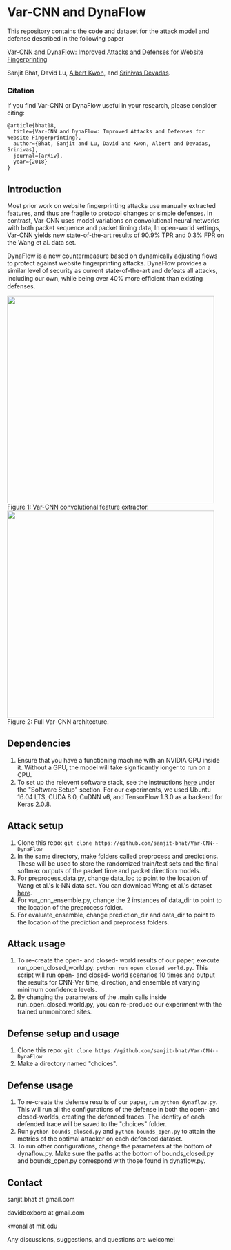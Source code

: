 # Var-CNN and DynaFlow

This repository contains the code and dataset for the attack model and defense described in the following paper

[Var-CNN and DynaFlow: Improved Attacks and Defenses for Website Fingerprinting](https://arxiv.org)

Sanjit Bhat, David Lu, [Albert Kwon](http://www.albertkwon.com), and [Srinivas Devadas](https://people.csail.mit.edu/devadas/).

### Citation
If you find Var-CNN or DynaFlow useful in your research, please consider citing:

	@article{bhat18,
	  title={Var-CNN and DynaFlow: Improved Attacks and Defenses for Website Fingerprinting},
	  author={Bhat, Sanjit and Lu, David and Kwon, Albert and Devadas, Srinivas},
	  journal={arXiv},
	  year={2018}
	}

## Introduction
Most prior work on website fingerprinting attacks use manually extracted features, and thus are fragile to protocol changes or simple defenses. In contrast, Var-CNN uses model variations on convolutional neural networks with both packet sequence and packet timing data, In open-world settings, Var-CNN yields new state-of-the-art results of 90.9% TPR and 0.3% FPR on the Wang et al. data set. 

DynaFlow is a new countermeasure based on dynamically adjusting flows to protect against website fingerprinting attacks. DynaFlow provides a similar level of security as current state-of-the-art and defeats all attacks, including our own, while being over 40% more efﬁcient than existing defenses. 

<img src="https://user-images.githubusercontent.com/26041354/36411425-90260782-15e3-11e8-8022-997fb73707bb.png" width="480">
Figure 1: Var-CNN convolutional feature extractor.

<img src="https://user-images.githubusercontent.com/26041354/36411430-9613e8c6-15e3-11e8-9521-b5ce19a4ff80.png" width="480">
Figure 2: Full Var-CNN architecture.

## Dependencies
1. Ensure that you have a functioning machine with an NVIDIA GPU inside it. Without a GPU, the model will take significantly longer to run on a CPU. 
2. To set up the relevent software stack, see the instructions [here](https://blog.slavv.com/the-1700-great-deep-learning-box-assembly-setup-and-benchmarks-148c5ebe6415) under the "Software Setup" section. For our experiments, we used Ubuntu 16.04 LTS, CUDA 8.0, CuDNN v6, and TensorFlow 1.3.0 as a backend for Keras 2.0.8.

## Attack setup
1. Clone this repo: ```git clone https://github.com/sanjit-bhat/Var-CNN--DynaFlow```
2. In the same directory, make folders called preprocess and predictions. These will be used to store the randomized train/test
sets and the final softmax outputs of the packet time and packet direction models.
3. For preprocess_data.py, change data_loc to point to the location of Wang et al.'s k-NN data set.
You can download Wang et al.'s dataset [here](https://www.cse.ust.hk/~taow/wf/data/).
4. For var_cnn_ensemble.py, change the 2 instances of data_dir to point to the location of the preprocess folder.
5. For evaluate_ensemble, change prediction_dir and data_dir to point to the location of the prediction and preprocess folders.

## Attack usage
1. To re-create the open- and closed- world results of our paper, execute run_open_closed_world.py: ```python run_open_closed_world.py```. This script will run open- and closed- world scenarios 10 times and output the results for CNN-Var time, direction, and ensemble at varying minimum confidence levels. 
2. By changing the parameters of the .main calls inside run_open_closed_world.py, you can re-produce our experiment with the trained unmonitored sites.

## Defense setup and usage  
1. Clone this repo: ```git clone https://github.com/sanjit-bhat/Var-CNN--DynaFlow```
2. Make a directory named "choices".

## Defense usage
1. To re-create the defense results of our paper, run ```python dynaflow.py```. This will run all the configurations of the defense in both the open- and closed-worlds, creating the defended traces. The identity of each defended trace will be saved to the "choices" folder.
2. Run ```python bounds_closed.py``` and ```python bounds_open.py``` to attain the metrics of the optimal attacker on each defended dataset. 
3. To run other configurations, change the parameters at the bottom of dynaflow.py. Make sure the paths at the bottom of bounds_closed.py and bounds_open.py correspond with those found in dynaflow.py. 
 


## Contact
sanjit.bhat at gmail.com

davidboxboro at gmail.com

kwonal at mit.edu

Any discussions, suggestions, and questions are welcome!
